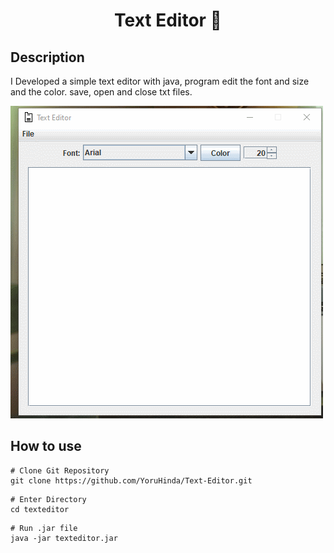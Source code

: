 <h1 align="center">Text Editor 📃</h1>

## Description
I Developed a simple text editor with java, program edit the font and size and the color. save, open and close txt files. 

![texteditor.gif](texteditor.gif)

## How to use

````
# Clone Git Repository
git clone https://github.com/YoruHinda/Text-Editor.git
````

````
# Enter Directory
cd texteditor
````

````
# Run .jar file
java -jar texteditor.jar
````